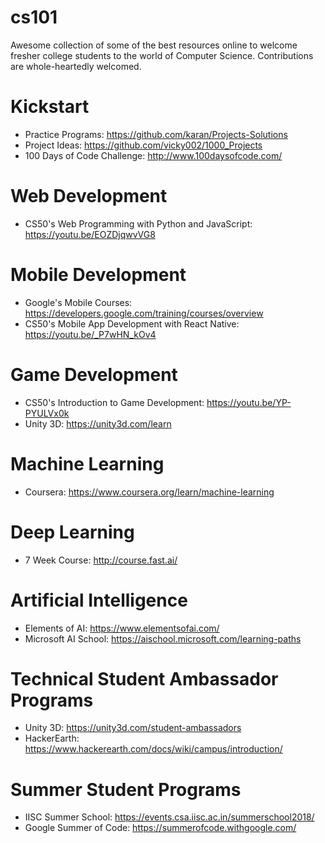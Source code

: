 # cs101
Awesome collection of some of the best resources online to welcome fresher college students to the world of Computer Science. Contributions are whole-heartedly welcomed.

# Kickstart
* Practice Programs: <https://github.com/karan/Projects-Solutions>
* Project Ideas: <https://github.com/vicky002/1000_Projects>
* 100 Days of Code Challenge: <http://www.100daysofcode.com/>

# Web Development
* CS50's Web Programming with Python and JavaScript: <https://youtu.be/EOZDjqwvVG8>

# Mobile Development
* Google's Mobile Courses: <https://developers.google.com/training/courses/overview>
* CS50's Mobile App Development with React Native: <https://youtu.be/_P7wHN_kOv4>

# Game Development
* CS50's Introduction to Game Development: <https://youtu.be/YP-PYULVx0k>
* Unity 3D: <https://unity3d.com/learn>

# Machine Learning
* Coursera: <https://www.coursera.org/learn/machine-learning>

# Deep Learning
* 7 Week Course: <http://course.fast.ai/>

# Artificial Intelligence
* Elements of AI: <https://www.elementsofai.com/>
* Microsoft AI School: <https://aischool.microsoft.com/learning-paths>

# Technical Student Ambassador Programs
* Unity 3D: <https://unity3d.com/student-ambassadors>
* HackerEarth: <https://www.hackerearth.com/docs/wiki/campus/introduction/>

# Summer Student Programs
* IISC Summer School: <https://events.csa.iisc.ac.in/summerschool2018/>
* Google Summer of Code: <https://summerofcode.withgoogle.com/>
